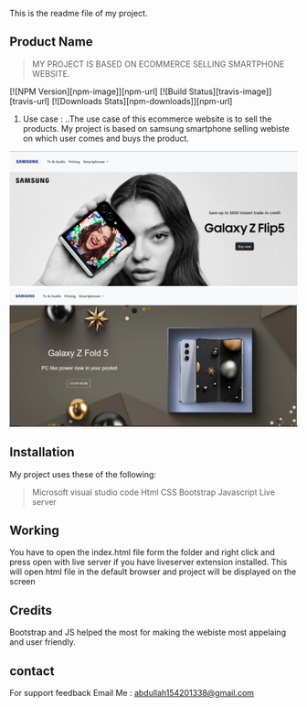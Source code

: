This is the readme file of my project. 

## Product Name
> MY PROJECT IS BASED ON ECOMMERCE SELLING SMARTPHONE WEBSITE.

[![NPM Version][npm-image]][npm-url]
[![Build Status][travis-image]][travis-url]
[![Downloads Stats][npm-downloads]][npm-url]

1. Use case : 
            ..The use case of this ecommerce website is to sell the products. My project is based on samsung smartphone
selling webiste on which user comes and buys the product.

![](readme%20pictures/Capture.JPG)
![](readme%20pictures/lll.JPG)

## Installation

My project uses these of the following:
> Microsoft visual studio code
> Html
> CSS
> Bootstrap
> Javascript
> Live server

## Working

You have to open the index.html file form the folder and right click and press open with live server if you have liveserver extension installed. This will open html file in the default browser and project will be displayed on the screen

## Credits

Bootstrap and JS helped the most for making the webiste most appelaing and user friendly.

## contact 

For support feedback Email Me : abdullah154201338@gmail.com



